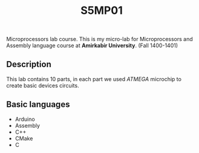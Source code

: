 <h1 align="center">
  S5MP01
</h1>

<br />

Microprocessors lab course. This is my micro-lab for Microprocessors and Assembly language course at **Amirkabir University**. (Fall 1400-1401)

## Description
This lab contains 10 parts, in each part we used *ATMEGA* microchip to create basic devices circuits.

## Basic languages
- Arduino
- Assembly
- C++
- CMake
- C
